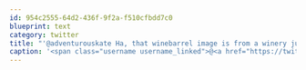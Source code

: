 ```yaml
---
id: 954c2555-64d2-436f-9f2a-f510cfbdd7c0
blueprint: text
category: twitter
title: "'@adventurouskate Ha, that winebarrel image is from a winery just a few miles from my house."
caption: '<span class="username username_linked">@<a href="https://twitter.com/adventurouskate" title="Kate McCulley 🌻">adventurouskate</a></span> Ha, that winebarrel image is from a winery just a few miles from my house.'
---
```

